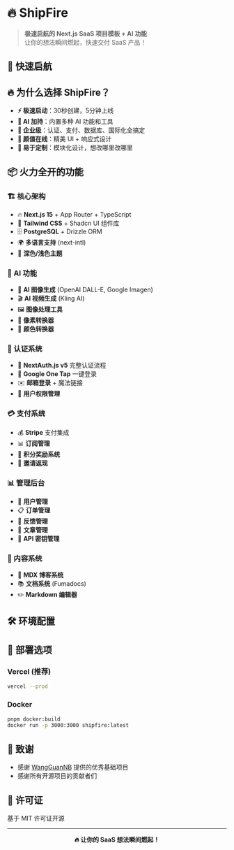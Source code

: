 # 🔥 ShipFire

> **极速启航的 Next.js SaaS 项目模板 + AI 功能**  
> 让你的想法瞬间燃起，快速交付 SaaS 产品！

<div align="center">


</div>

## 🚀 快速启航


## 🔥 为什么选择 ShipFire？

- **⚡ 极速启动**：30秒创建，5分钟上线
- **🤖 AI 加持**：内置多种 AI 功能和工具
- **💎 企业级**：认证、支付、数据库、国际化全搞定
- **🎨 颜值在线**：精美 UI + 响应式设计
- **🔧 易于定制**：模块化设计，想改哪里改哪里

## 📦 火力全开的功能

### 🏗️ 核心架构
- 🔥 **Next.js 15** + App Router + TypeScript
- 🎨 **Tailwind CSS** + Shadcn UI 组件库
- 🗄️ **PostgreSQL** + Drizzle ORM
- 🌍 **多语言支持** (next-intl)
- 🌙 **深色/浅色主题**

### 🤖 AI 功能
- 🎨 **AI 图像生成** (OpenAI DALL-E, Google Imagen)
- 🎬 **AI 视频生成** (Kling AI)
- 🖼️ **图像处理工具**
- 🎯 **像素转换器**
- 🌈 **颜色转换器**

### 🔐 认证系统
- 🔑 **NextAuth.js v5** 完整认证流程
- 🍎 **Google One Tap** 一键登录  
- ✉️ **邮箱登录** + 魔法链接
- 👑 **用户权限管理**

### 💳 支付系统
- 💰 **Stripe** 支付集成
- 📊 **订阅管理**
- 🎁 **积分奖励系统**
- 👥 **邀请返现**

### 📊 管理后台
- 👥 **用户管理**
- 📋 **订单管理**
- 💬 **反馈管理**
- 📝 **文章管理**
- 🔑 **API 密钥管理**

### 📝 内容系统
- 📖 **MDX 博客系统**
- 📚 **文档系统** (Fumadocs)
- ✏️ **Markdown 编辑器**

## 🛠️ 环境配置


## 🚀 部署选项

### Vercel (推荐)
```bash
vercel --prod
```

### Docker
```bash
pnpm docker:build
docker run -p 3000:3000 shipfire:latest
```

## 🙏 致谢

- 感谢 [WangGuanNB](https://github.com/WangGuanNB) 提供的优秀基础项目
- 感谢所有开源项目的贡献者们

## 📄 许可证

基于 MIT 许可证开源

---

<div align="center">

**🔥 让你的 SaaS 想法瞬间燃起！**



</div>